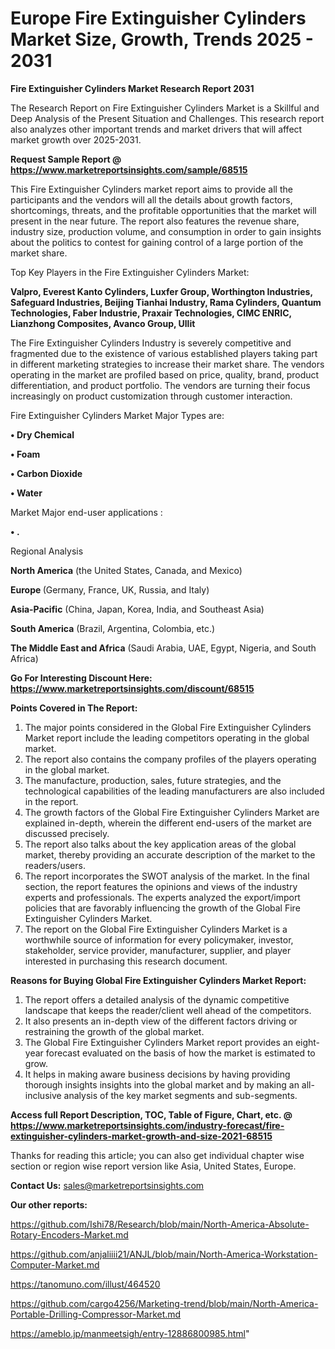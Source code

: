  # Europe Fire Extinguisher Cylinders Market Size, Growth, Trends 2025 - 2031

<strong>Fire Extinguisher Cylinders Market Research Report 2031</strong>

The Research Report on Fire Extinguisher Cylinders Market is a Skillful and Deep Analysis of the Present Situation and Challenges. This research report also analyzes other important trends and market drivers that will affect market growth over 2025-2031.

<strong>Request Sample Report @ <a href=https://www.marketreportsinsights.com/sample/68515>https://www.marketreportsinsights.com/sample/68515</a></strong>

This Fire Extinguisher Cylinders market report aims to provide all the participants and the vendors will all the details about growth factors, shortcomings, threats, and the profitable opportunities that the market will present in the near future. The report also features the revenue share, industry size, production volume, and consumption in order to gain insights about the politics to contest for gaining control of a large portion of the market share.

Top Key Players in the Fire Extinguisher Cylinders Market:

<strong>Valpro, Everest Kanto Cylinders, Luxfer Group, Worthington Industries, Safeguard Industries, Beijing Tianhai Industry, Rama Cylinders, Quantum Technologies, Faber Industrie, Praxair Technologies, CIMC ENRIC, Lianzhong Composites, Avanco Group, Ullit</strong>

The Fire Extinguisher Cylinders Industry is severely competitive and fragmented due to the existence of various established players taking part in different marketing strategies to increase their market share. The vendors operating in the market are profiled based on price, quality, brand, product differentiation, and product portfolio. The vendors are turning their focus increasingly on product customization through customer interaction.

Fire Extinguisher Cylinders Market Major Types are:

<strong>• Dry Chemical

• Foam

• Carbon Dioxide

• Water</strong>

Market Major end-user applications :

<strong>• .</strong>

Regional Analysis

</u><strong><b>North America</b></strong> (the United States, Canada, and Mexico)

<strong><b>Europe </b></strong>(Germany, France, UK, Russia, and Italy)

<strong><b>Asia-Pacific</b></strong> (China, Japan, Korea, India, and Southeast Asia)

<strong><b>South America</b></strong> (Brazil, Argentina, Colombia, etc.)

<strong><b>The Middle East and Africa</b></strong> (Saudi Arabia, UAE, Egypt, Nigeria, and South Africa)

<strong>Go For Interesting Discount Here: <a href=https://www.marketreportsinsights.com/discount/68515>https://www.marketreportsinsights.com/discount/68515</a></strong>

<strong>Points Covered in The Report:</strong>
<ol>
  <li>The major points considered in the Global Fire Extinguisher Cylinders Market report include the leading competitors operating in the global market.</li>
  <li>The report also contains the company profiles of the players operating in the global market.</li>
  <li>The manufacture, production, sales, future strategies, and the technological capabilities of the leading manufacturers are also included in the report.</li>
  <li>The growth factors of the Global Fire Extinguisher Cylinders Market are explained in-depth, wherein the different end-users of the market are discussed precisely.</li>
  <li>The report also talks about the key application areas of the global market, thereby providing an accurate description of the market to the readers/users.</li>
  <li>The report incorporates the SWOT analysis of the market. In the final section, the report features the opinions and views of the industry experts and professionals. The experts analyzed the export/import policies that are favorably influencing the growth of the Global Fire Extinguisher Cylinders Market.</li>
  <li>The report on the Global Fire Extinguisher Cylinders Market is a worthwhile source of information for every policymaker, investor, stakeholder, service provider, manufacturer, supplier, and player interested in purchasing this research document.</li>
</ol>
<strong>Reasons for Buying Global Fire Extinguisher Cylinders Market Report:</strong>

<ol>
  <li>The report offers a detailed analysis of the dynamic competitive landscape that keeps the reader/client well ahead of the competitors.</li>
  <li>It also presents an in-depth view of the different factors driving or restraining the growth of the global market.</li>
  <li>The Global Fire Extinguisher Cylinders Market report provides an eight-year forecast evaluated on the basis of how the market is estimated to grow.</li>
  <li>It helps in making aware business decisions by having providing thorough insights insights into the global market and by making an all-inclusive analysis of the key market segments and sub-segments.</li>
</ol>
<strong>Access full Report Description, TOC, Table of Figure, Chart, etc. @ <a href=https://www.marketreportsinsights.com/industry-forecast/fire-extinguisher-cylinders-market-growth-and-size-2021-68515>https://www.marketreportsinsights.com/industry-forecast/fire-extinguisher-cylinders-market-growth-and-size-2021-68515</a></strong>


Thanks for reading this article; you can also get individual chapter wise section or region wise report version like Asia, United States, Europe.

<strong>Contact Us:</strong>
sales@marketreportsinsights.com

<strong>Our other reports:</strong>

<a href=https://github.com/Ishi78/Research/blob/main/North-America-Absolute-Rotary-Encoders-Market.md>https://github.com/Ishi78/Research/blob/main/North-America-Absolute-Rotary-Encoders-Market.md</a>

<a href=https://github.com/anjaliiii21/ANJL/blob/main/North-America-Workstation-Computer-Market.md>https://github.com/anjaliiii21/ANJL/blob/main/North-America-Workstation-Computer-Market.md</a>

<a href=https://tanomuno.com/illust/464520>https://tanomuno.com/illust/464520</a>

<a href=https://github.com/cargo4256/Marketing-trend/blob/main/North-America-Portable-Drilling-Compressor-Market.md>https://github.com/cargo4256/Marketing-trend/blob/main/North-America-Portable-Drilling-Compressor-Market.md</a>

<a href=https://ameblo.jp/manmeetsigh/entry-12886800985.html>https://ameblo.jp/manmeetsigh/entry-12886800985.html</a>"
